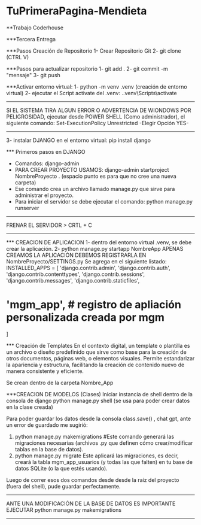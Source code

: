 # TuPrimeraPagina-Mendieta
**Trabajo Coderhouse

***Tercera Entrega

***Pasos Creación de Repositorio
1- Crear Repositorio Git
2- git clone (CTRL V)

***Pasos para actualizar repositorio
1- git add . 
2- git commit -m "mensaje"
3- git push

***Activar entorno virtual:
1- python -m venv .venv (creación de entorno virtual)
2- ejecutar el Script activate del .venv: .\.venv\Scripts\activate
**********************************************************
SI EL SISTEMA TIRA ALGUN ERROR O ADVERTENCIA DE WIONDOWS POR PELIGROSIDAD, ejecutar desde POWER SHELL (Como administrador), el siguiente comando:
Set-ExecutionPolicy Unrestricted
-Elegir Opción YES- 
***********************************************************
3- instalar DJANGO en el entorno virtual: pip install django


*** Primeros pasos en DJANGO
- Comandos: django-admin
- PARA CREAR PROYECTO USAMOS: django-admin startproject NombreProyecto . (espacio punto es para que no cree una nueva carpeta)
- Ese comando crea un archivo llamado manage.py que sirve para administrar el proyecto.
- Para iniciar el servidor se debe ejecutar el comando: python manage.py runserver
*****************************************************
FRENAR EL SERVIDOR > CRTL + C
*****************************************************

*** CREACION DE APLICACION
1- dentro del entorno virtual .venv, se debe crear la aplicación.
2- python manage.py startapp NombreApp
APENAS CREAMOS LA APLICACIÓN DEBEMOS REGISTRARLA EN NombreProyecto/SETTINGS.py
Se agrega en el siguiente listado:
INSTALLED_APPS = [
    'django.contrib.admin',
    'django.contrib.auth',
    'django.contrib.contenttypes',
    'django.contrib.sessions',
    'django.contrib.messages',
    'django.contrib.staticfiles',
 #   'mgm_app', # registro de apliación personalizada creada por mgm #
]

*** Creación de Templates
En el contexto digital, un template o plantilla es un archivo o diseño predefinido que sirve como base para la creación de otros documentos, páginas web, o elementos visuales. Permite estandarizar la apariencia y estructura, facilitando la creación de contenido nuevo de manera consistente y eficiente.

Se crean dentro de la carpeta Nombre_App


***CREACION DE MODELOS (Clases)
Iniciar instancia de shell dentro de la consola de django
python manage.py shell
(se usa para poder crear datos en la clase creada)

Para poder guardar los datos desde la consola class.save() , chat gpt, ante un error de guardado me sugirió:

1. python manage.py makemigrations
#Este comando generará las migraciones necesarias (archivos .py que definen cómo crear/modificar tablas en la base de datos).
2. python manage.py migrate
Este aplicará las migraciones, es decir, creará la tabla mgm_app_usuarios (y todas las que falten) en tu base de datos SQLite (o la que estés usando).

Luego de correr esos dos comandos desde  desde la raíz del  proyecto (fuera del shell), pude guardar perfectamente.

*******************************************************************
ANTE UNA MODIFICACIÓN DE LA BASE DE DATOS ES IMPORTANTE EJECUTAR
python manage.py makemigrations

*******************************************************************